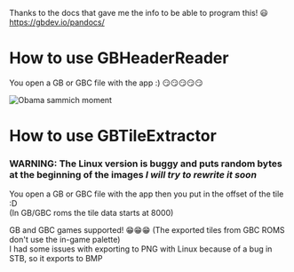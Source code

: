 Thanks to the docs that gave me the info to be able to program this! 😃  
https://gbdev.io/pandocs/

# How to use GBHeaderReader
You open a GB or GBC file with the app :) 😏😏😏😏😏

![Obama sammich moment](https://encrypted-tbn0.gstatic.com/images?q=tbn:ANd9GcQzWxXoQ8egaW4Th159uQvI0vZSvkyCxw7F3w&s)

# How to use GBTileExtractor
### **WARNING: The Linux version is buggy and puts random bytes at the beginning of the images** *I will try to rewrite it soon*  
You open a GB or GBC file with the app then you put in the offset of the tile :D  
(In GB/GBC roms the tile data starts at 8000)
  
GB and GBC games supported! 😁😁😁 (The exported tiles from GBC ROMS don't use the in-game palette)  
I had some issues with exporting to PNG with Linux because of a bug in STB, so it exports to BMP
